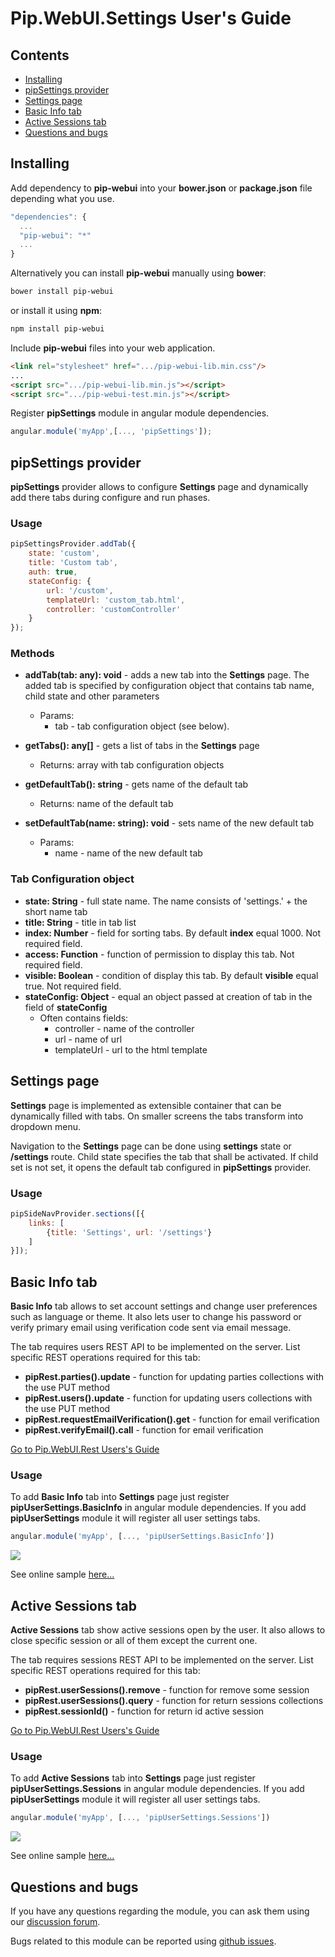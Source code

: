 # Pip.WebUI.Settings User's Guide

## <a name="contents"></a> Contents
- [Installing](#install)
- [pipSettings provider](#settings_provider)
- [Settings page](#settings_page)
- [Basic Info tab](#basic_info_tab)
- [Active Sessions tab](#active_sessions_tab)
- [Questions and bugs](#issues)


## <a name="install"></a> Installing

Add dependency to **pip-webui** into your **bower.json** or **package.json** file depending what you use.
```javascript
"dependencies": {
  ...
  "pip-webui": "*"
  ...
}
```

Alternatively you can install **pip-webui** manually using **bower**:
```bash
bower install pip-webui
```

or install it using **npm**:
```bash
npm install pip-webui
```

Include **pip-webui** files into your web application.
```html
<link rel="stylesheet" href=".../pip-webui-lib.min.css"/>
...
<script src=".../pip-webui-lib.min.js"></script>
<script src=".../pip-webui-test.min.js"></script>
```

Register **pipSettings** module in angular module dependencies.
```javascript
angular.module('myApp',[..., 'pipSettings']);
```

## <a name="settings_provider"></a> pipSettings provider

**pipSettings** provider allows to configure **Settings** page
and dynamically add there tabs during configure and run phases.

### Usage
```javascript
pipSettingsProvider.addTab({
    state: 'custom',
    title: 'Custom tab',
    auth: true,
    stateConfig: {
        url: '/custom',
        templateUrl: 'custom_tab.html',
        controller: 'customController'
    }
});
```

### Methods

* **addTab(tab: any): void** - adds a new tab into the **Settings** page. The added tab is specified by configuration object that contains tab name, child state and other parameters
  - Params:
    + tab - tab configuration object (see below).

* **getTabs(): any[]** - gets a list of tabs in the **Settings** page
  - Returns: array with tab configuration objects
  
* **getDefaultTab(): string** - gets name of the default tab
  - Returns: name of the default tab

* **setDefaultTab(name: string): void** - sets name of the new default tab
  - Params:
    + name - name of the new default tab

### Tab Configuration object

* **state: String** - full state name. The name consists of 'settings.' + the short name tab
* **title: String** - title in tab list
* **index: Number** - field for sorting tabs. By default **index** equal 1000. Not required field.
* **access: Function** - function of permission to display this tab. Not required field.
* **visible: Boolean** - condition of display this tab. By default **visible** equal true. Not required field.
* **stateConfig: Object** - equal an object passed at creation of tab in the field of **stateConfig**
    - Often contains fields:
        + controller - name of the controller
        + url - name of url
        + templateUrl - url to the html template

## <a name="settings_page"></a> Settings page

**Settings** page is implemented as extensible container that can be dynamically filled with tabs.
On smaller screens the tabs transform into dropdown menu.

Navigation to the **Settings** page can be done using **settings** state or **/settings** route. 
Child state specifies the tab that shall be activated. If child set is not set, it opens the default tab
configured in **pipSettings** provider.

### Usage

```javascript
pipSideNavProvider.sections([{
    links: [
        {title: 'Settings', url: '/settings'}
    ]
}]);
```

## <a name="basic_info_tab"></a> Basic Info tab

**Basic Info** tab allows to set account settings and change user preferences such as language or theme. It also lets user 
to change his password or verify primary email using verification code sent via email message.

The tab requires users REST API to be implemented on the server.
List specific REST operations required for this tab:
* **pipRest.parties().update** - function for updating parties collections with the use PUT method
* **pipRest.users().update** - function for updating users collections with the use PUT method
* **pipRest.requestEmailVerification().get** - function for email verification
* **pipRest.verifyEmail().call** - function for email verification

[Go to Pip.WebUI.Rest Users's Guide](https://github.com/pip-webui/pip-webui-rest/blob/master/doc/UsersGuide.md)

### Usage

To add **Basic Info** tab into **Settings** page just register **pipUserSettings.BasicInfo** in angular module dependencies.
If you add **pipUserSettings** module it will register all user settings tabs.
```javascript
angular.module('myApp', [..., 'pipUserSettings.BasicInfo'])
```

<img src="images/img-settings-basic-info.png"/>

See online sample [here...](http://webui.pipdevs.com/pip-webui-settings/index.html#/settings/basic_info)


## <a name="sessions_tab"></a> Active Sessions tab

**Active Sessions** tab show active sessions open by the user. It also allows to close specific session or all of them
except the current one.

The tab requires sessions REST API to be implemented on the server.
List specific REST operations required for this tab:
* **pipRest.userSessions().remove** - function for remove some session
* **pipRest.userSessions().query** - function for return sessions collections
* **pipRest.sessionId()** - function for return id active session

[Go to Pip.WebUI.Rest Users's Guide](https://github.com/pip-webui/pip-webui-rest/blob/master/doc/UsersGuide.md)


### Usage

To add **Active Sessions** tab into **Settings** page just register **pipUserSettings.Sessions** in angular module dependencies.
If you add **pipUserSettings** module it will register all user settings tabs.
```javascript
angular.module('myApp', [..., 'pipUserSettings.Sessions'])
```

<img src="images/img-settings-active-sessions.png"/>

See online sample [here...](http://webui.pipdevs.com/pip-webui-settings/index.html#/settings/sessions)


## <a name="issues"></a> Questions and bugs

If you have any questions regarding the module, you can ask them using our 
[discussion forum](https://groups.google.com/forum/#!forum/pip-webui).

Bugs related to this module can be reported using [github issues](https://github.com/pip-webui/pip-webui-settings/issues).
